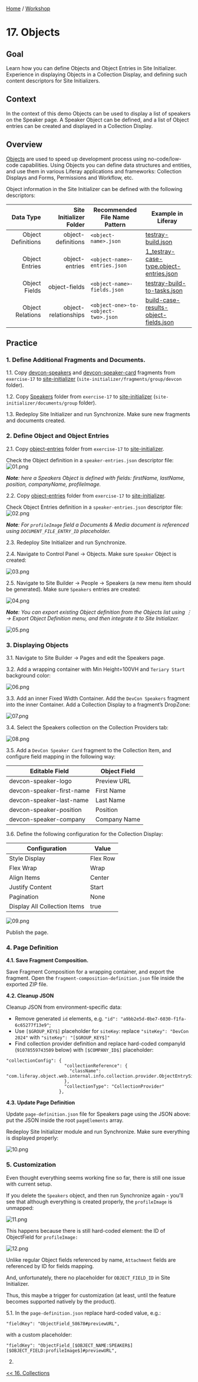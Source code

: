 [Home](../../../README.md) / [Workshop](../README.md) 

# 17. Objects

## Goal 

Learn how you can define Objects and Object Entries in Site Initializer. Experience in displaying Objects in a Collection Display, and defining such content descriptors for Site Initializers.   

## Context

In the context of this demo Objects can be used to display a list of speakers on the Speaker page.
A Speaker Object can be defined, and a list of Object entries can be created and displayed in a Collection Display.

## Overview

[Objects](https://learn.liferay.com/w/dxp/liferay-development/objects) are used to speed up development process using no-code/low-code capabilities. 
Using Objects you can define data structures and entities, and use them in various Liferay applications and frameworks: Collection Displays and Forms, Permissions and Workflow, etc.

Object information in the Site Initializer can be defined with the following descriptors:

|          Data Type | Site Initializer Folder | Recommended File Name Pattern       | Example in Liferay                                                                                                                                                                                                                                               |
|-------------------:|------------------------:|-------------------------------------|------------------------------------------------------------------------------------------------------------------------------------------------------------------------------------------------------------------------------------------------------------------|
| Object Definitions |      object-definitions | `<object-name>.json`                | [testray-build.json](https://github.com/liferay/liferay-portal/blob/master/workspaces/liferay-testray-workspace/client-extensions/liferay-testray-site-initializer/site-initializer/object-definitions/testray-build.json)                                       |
|     Object Entries |          object-entries | `<object-name>-entries.json`        | [1_testray-case-type.object-entries.json](https://github.com/liferay/liferay-portal/blob/master/workspaces/liferay-testray-workspace/client-extensions/liferay-testray-site-initializer/site-initializer/object-entries/1_testray-case-type.object-entries.json) |
|      Object Fields |           object-fields | `<object-name>-fields.json`         | [testray-build-to-tasks.json](https://github.com/liferay/liferay-portal/tree/master/workspaces/liferay-testray-workspace/client-extensions/liferay-testray-site-initializer/site-initializer/object-relationships)                                               |
|   Object Relations |    object-relationships | `<object-one>-to-<object-two>.json` | [build-case-results-object-fields.json](https://github.com/liferay/liferay-portal/blob/master/workspaces/liferay-testray-workspace/client-extensions/liferay-testray-site-initializer/site-initializer/object-fields/build-case-results-object-fields.json)      |

## Practice

### 1. Define Additional Fragments and Documents.

1.1. Copy [devcon-speakers](../../../exercises/exercise-17/fragments/group/devcon/devcon-speakers) and [devcon-speaker-card](../../../exercises/exercise-17/fragments/group/devcon/devcon-speaker-card) fragments from `exercise-17` to [site-initializer](../../../modules/devcon-site-initializer/src/main/resources/site-initializer) (`site-initializer/fragments/group/devcon` folder).

1.2. Copy [Speakers](../../../exercises/exercise-17/documents/group/Speakers) folder from `exercise-17` to [site-initializer](../../../modules/devcon-site-initializer/src/main/resources/site-initializer) (`site-initializer/documents/group` folder).

1.3. Redeploy Site Initializer and run Synchronize. Make sure new fragments and documents created.


### 2. Define Object and Object Entries

2.1. Copy [object-entries](../../../exercises/exercise-17/object-entries) folder from `exercise-17` to [site-initializer](../../../modules/devcon-site-initializer/src/main/resources/site-initializer).

Check the Object definition in a `speaker-entries.json` descriptor file:
![01.png](images/01.png)

_**Note**: here a Speakers Object is defined with fields: firstName, lastName, position, companyName, profileImage._

2.2. Copy [object-entries](../../../exercises/exercise-17/object-entries) folder from `exercise-17` to [site-initializer](../../../modules/devcon-site-initializer/src/main/resources/site-initializer).

Check Object Entries definition in a `speaker-entries.json` descriptor file:
![02.png](images/02.png)

_**Note**: For `profileImage` field a Documents & Media document is referenced using `DOCUMENT_FILE_ENTRY_ID` placeholder._

2.3. Redeploy Site Initializer and run Synchronize.

2.4. Navigate to Control Panel → Objects. Make sure `Speaker` Object is created:

![03.png](images/03.png)

2.5. Navigate to Site Builder → People → Speakers (a new menu item should be generated). Make sure `Speakers` entries are created:

![04.png](images/04.png)

_**Note**: You can export existing Object definition from the Objects list using ⋮ → Export Object Definition menu, and then integrate it to Site Initializer._

![05.png](images/05.png)


### 3. Displaying Objects

3.1. Navigate to Site Builder → Pages and edit the Speakers page.

3.2. Add a wrapping container with Min Height=100VH and `Teriary Start` background color:

![06.png](images/06.png)

3.3. Add an inner Fixed Width Container. Add the `DevCon Speakers` fragment into the inner Container. Add a Collection Display to a fragment’s DropZone:

![07.png](images/07.png)

3.4. Select the Speakers collection on the Collection Providers tab:

![08.png](images/08.png)

3.5. Add a `DevCon Speaker Card` fragment to the Collection Item, and configure field mapping in the following way:

| Editable Field            | Object Field  |
|---------------------------|---------------|
| devcon-speaker-logo       | Preview URL   |
| devcon-speaker-first-name | First Name    |
| devcon-speaker-last-name  | Last Name     |
| devcon-speaker-position   | Position      |
| devcon-speaker-company    | Company Name  |

3.6. Define the following configuration for the Collection Display:

| Configuration                  | Value    |
|--------------------------------|----------|
| Style Display                  | Flex Row |
| Flex Wrap                      | Wrap     |
| Align Items                    | Center   |
| Justify Content                | Start    |
| Pagination                     | None     |
| Display All Collection Items   | true     |

![09.png](images/09.png)

Publish the page.

### 4. Page Definition 

**4.1. Save Fragment Composition.**

Save Fragment Composition for a wrapping container, and export the fragment. 
Open the `fragment-composition-definition.json` file inside the exported ZIP file.

**4.2. Cleanup JSON** 

Cleanup JSON from environment-specific data:
- Remove generated `id` elements, e.g. `"id": "a9bb2e5d-0be7-6030-f1fa-6c65277f13e9"`;
- Use `[$GROUP_KEY$]` placeholder for `siteKey`: replace `"siteKey": "DevCon 2024"` with `"siteKey": "[$GROUP_KEY$]"`
- Find collection provider definition and replace hard-coded companyId (`91078559743509` below) with `[$COMPANY_ID$]` placeholder:
```
"collectionConfig": {
                      "collectionReference": {
                        "className": "com.liferay.object.web.internal.info.collection.provider.ObjectEntrySingleFormVariationInfoCollectionProvider_91078559743509_C_Speaker"
                      },
                      "collectionType": "CollectionProvider"
                    },
```

**4.3. Update Page Definition**

Update `page-definition.json` file for Speakers page using the JSON above: put the JSON inside the root `pageElements` array.

Redeploy Site Initializer module and run Synchronize. Make sure everything is displayed properly:

![10.png](images/10.png)

### 5. Customization

Even thought everything seems working fine so far, there is still one issue with current setup.

If you delete the `Speakers` object, and then run Synchronize again - you'll see that although everything is created properly, the `profileImage` is unmapped:

![11.png](images/11.png)

This happens because there is still hard-coded element: the ID of ObjectField for `profileImage:`

![12.png](images/12.png)

Unlike regular Object fields referenced by name, `Attachment` fields are referenced by ID for fields mapping.

And, unfortunately, there no placeholder for `OBJECT_FIELD_ID` in Site Initializer.

Thus, this maybe a trigger for customization (at least, until the feature becomes supported natively by the product).

5.1. In the `page-definition.json` replace hard-coded value, e.g.: 
   
   `"fieldKey": "ObjectField_58678#previewURL",`

with a custom placeholder: 

   `"fieldKey": "ObjectField_[$OBJECT_NAME:SPEAKER$][$OBJECT_FIELD:profileImage$]#previewURL",`

2. 

[<< 16. Collections](../16-collections/README.md)